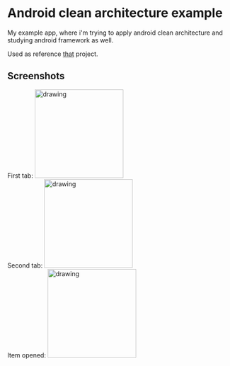 # Android clean architecture example
My example app, where i'm trying to apply android clean architecture and studying android framework as well.

Used as reference [that](https://github.com/android10/Android-CleanArchitecture) project.

## Screenshots
<div>
First tab:
<img src="https://user-images.githubusercontent.com/6823968/51421443-8076b200-1baf-11e9-9107-4f980382e52d.jpg" alt="drawing" width="200"/></div>
<div>Second tab:
<img src="https://user-images.githubusercontent.com/6823968/51421442-7bb1fe00-1baf-11e9-9e04-afd7a9f3bae4.jpg" alt="drawing" width="200"/></div>
<div>Item opened:
<img src="https://user-images.githubusercontent.com/6823968/51421446-879dc000-1baf-11e9-9cfa-471955d009a3.jpg" alt="drawing" width="200"/></div>

